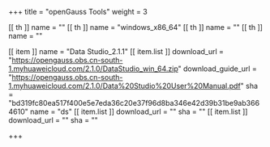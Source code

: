 +++
title = "openGauss Tools"
weight = 3

[[ th ]]
    name = ""
[[ th ]]
    name = "windows_x86_64"
[[ th ]]
    name = ""
[[ th ]]
    name = ""

[[ item ]]
    name = "Data Studio_2.1.1"
    [[ item.list ]]
        download_url = "https://opengauss.obs.cn-south-1.myhuaweicloud.com/2.1.0/DataStudio_win_64.zip"
        download_guide_url = "https://opengauss.obs.cn-south-1.myhuaweicloud.com/2.1.0/Data%20Studio%20User%20Manual.pdf"
        sha = "bd319fc80ea517f400e5e7eda36c20e37f96d8ba346e42d39b31be9ab3664610"
        name = "ds"
    [[ item.list ]]
        download_url = ""
        sha = ""
    [[ item.list ]]
        download_url = ""
        sha = ""

+++

